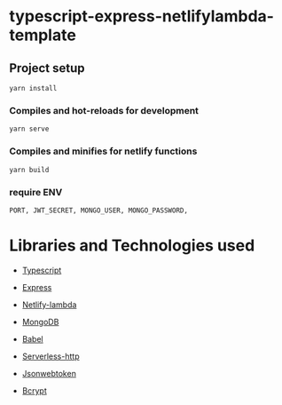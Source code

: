 # typescript-express-netlifylambda-template

## Project setup

```
yarn install
```

### Compiles and hot-reloads for development

```
yarn serve
```

### Compiles and minifies for netlify functions

```
yarn build
```

### require ENV

```
PORT, JWT_SECRET, MONGO_USER, MONGO_PASSWORD,
```

# Libraries and Technologies used

- [Typescript](https://www.typescriptlang.org/)

- [Express](http://expressjs.com/)

- [Netlify-lambda](https://github.com/netlify/netlify-lambda)

- [MongoDB](https://www.mongodb.com/)

- [Babel](https://babeljs.io/)

- [Serverless-http](https://github.com/dougmoscrop/serverless-http)

- [Jsonwebtoken](https://github.com/auth0/node-jsonwebtoken)

- [Bcrypt](https://github.com/kelektiv/node.bcrypt.js)
